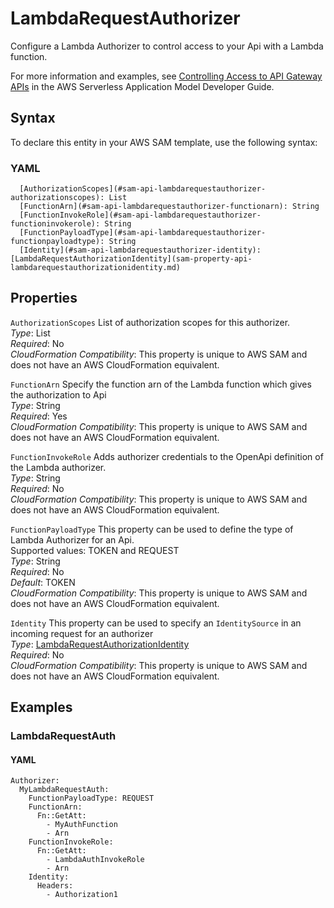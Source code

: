 # LambdaRequestAuthorizer<a name="sam-property-api-lambdarequestauthorizer"></a>

Configure a Lambda Authorizer to control access to your Api with a Lambda function\.

For more information and examples, see [Controlling Access to API Gateway APIs](serverless-controlling-access-to-apis.md) in the AWS Serverless Application Model Developer Guide\.

## Syntax<a name="sam-property-api-lambdarequestauthorizer-syntax"></a>

To declare this entity in your AWS SAM template, use the following syntax:

### YAML<a name="sam-property-api-lambdarequestauthorizer-syntax.yaml"></a>

```
  [AuthorizationScopes](#sam-api-lambdarequestauthorizer-authorizationscopes): List
  [FunctionArn](#sam-api-lambdarequestauthorizer-functionarn): String
  [FunctionInvokeRole](#sam-api-lambdarequestauthorizer-functioninvokerole): String
  [FunctionPayloadType](#sam-api-lambdarequestauthorizer-functionpayloadtype): String
  [Identity](#sam-api-lambdarequestauthorizer-identity): [LambdaRequestAuthorizationIdentity](sam-property-api-lambdarequestauthorizationidentity.md)
```

## Properties<a name="sam-property-api-lambdarequestauthorizer-properties"></a>

 `AuthorizationScopes`   <a name="sam-api-lambdarequestauthorizer-authorizationscopes"></a>
List of authorization scopes for this authorizer\.  
*Type*: List  
*Required*: No  
*CloudFormation Compatibility*: This property is unique to AWS SAM and does not have an AWS CloudFormation equivalent\.

 `FunctionArn`   <a name="sam-api-lambdarequestauthorizer-functionarn"></a>
Specify the function arn of the Lambda function which gives the authorization to Api  
*Type*: String  
*Required*: Yes  
*CloudFormation Compatibility*: This property is unique to AWS SAM and does not have an AWS CloudFormation equivalent\.

 `FunctionInvokeRole`   <a name="sam-api-lambdarequestauthorizer-functioninvokerole"></a>
Adds authorizer credentials to the OpenApi definition of the Lambda authorizer\.  
*Type*: String  
*Required*: No  
*CloudFormation Compatibility*: This property is unique to AWS SAM and does not have an AWS CloudFormation equivalent\.

 `FunctionPayloadType`   <a name="sam-api-lambdarequestauthorizer-functionpayloadtype"></a>
This property can be used to define the type of Lambda Authorizer for an Api\.  
Supported values: TOKEN and REQUEST  
*Type*: String  
*Required*: No  
*Default*: TOKEN  
*CloudFormation Compatibility*: This property is unique to AWS SAM and does not have an AWS CloudFormation equivalent\.

 `Identity`   <a name="sam-api-lambdarequestauthorizer-identity"></a>
This property can be used to specify an `IdentitySource` in an incoming request for an authorizer  
*Type*: [LambdaRequestAuthorizationIdentity](sam-property-api-lambdarequestauthorizationidentity.md)  
*Required*: No  
*CloudFormation Compatibility*: This property is unique to AWS SAM and does not have an AWS CloudFormation equivalent\.

## Examples<a name="sam-property-api-lambdarequestauthorizer--examples"></a>

### LambdaRequestAuth<a name="sam-property-api-lambdarequestauthorizer--examples--lambdarequestauth"></a>

#### YAML<a name="sam-property-api-lambdarequestauthorizer--examples--lambdarequestauth--yaml"></a>

```
Authorizer:
  MyLambdaRequestAuth:
    FunctionPayloadType: REQUEST
    FunctionArn:
      Fn::GetAtt:
        - MyAuthFunction
        - Arn
    FunctionInvokeRole:
      Fn::GetAtt:
        - LambdaAuthInvokeRole
        - Arn
    Identity:
      Headers:
        - Authorization1
```